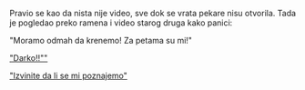 Pravio se kao da nista nije video, sve dok se vrata pekare nisu otvorila.
Tada je pogledao preko ramena i video starog druga kako panici:

"Moramo odmah da krenemo! Za petama su mi!"

["Darko!!""](prepoznaje/prepoznaje.md)

["Izvinite da li se mi poznajemo"](neprepoznaje/neprepoznaje.md)
